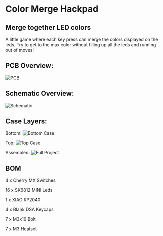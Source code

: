 # Color Merge Hackpad

## Merge together LED colors

A little game where each key press can merge the colors displayed on the leds. Try to get to the max color without filling up all the leds and running out of moves!

## PCB Overview: 
![PCB](https://github.com/user-attachments/assets/3ed4633c-5c79-4ccf-81da-aeb2c2dc9332)

## Schematic Overview:
![Schematic](https://github.com/user-attachments/assets/44bdb26f-cde5-4254-a99b-7d7d751be59f)

## Case Layers:
Bottom:
![Bottom Case](https://github.com/user-attachments/assets/75705bb4-584d-463e-b15d-04baf9f2fb38)

Top:
![Top Case](https://github.com/user-attachments/assets/995a0835-c931-45de-82b5-6f377c6329a6)

Assembled:
![Full Project](https://github.com/user-attachments/assets/74e420ba-f8fd-4f9f-a515-7d3bb2bf4316)

## BOM
4 x Cherry MX Switches

16 x SK6812 MINI Leds

1 x XIAO RP2040

4 x Blank DSA Keycaps

7 x M3x16 Bolt

7 x M3 Heatset

